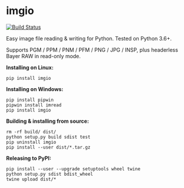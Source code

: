 # imgio

[![Build Status](https://travis-ci.org/toaarnio/imgio.svg?branch=master)](https://travis-ci.org/toaarnio/imgio)

Easy image file reading &amp; writing for Python. Tested on Python 3.6+.

Supports PGM / PPM / PNM / PFM / PNG / JPG / INSP, plus headerless Bayer RAW in read-only mode.

**Installing on Linux:**
```
pip install imgio
```

**Installing on Windows:**
```
pip install pipwin
pipwin install imread
pip install imgio
```

**Building & installing from source:**
```
rm -rf build/ dist/
python setup.py build sdist test
pip uninstall imgio
pip install --user dist/*.tar.gz
```

**Releasing to PyPI:**
```
pip install --user --upgrade setuptools wheel twine
python setup.py sdist bdist_wheel
twine upload dist/*
```
